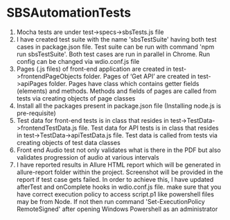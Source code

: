 # SBSAutomationTests
1.	Mocha tests are under test->specs->sbsTests.js file
2.	I have created test suite with the name 'sbsTestSuite' having both test cases in package.json file. Test suite can be run with command 'npm run sbsTestSuite'. Both test cases are run in parallel in Chrome. Run config can be changed via wdio.conf.js file
3.	Pages (.js files) of front-end application are created in test->frontendPageObjects folder. Pages of ‘Get API’ are created in test->apiPages folder. Pages have class which contains getter fields (elements) and methods. Methods and fields of pages are called from tests via creating objects of page classes
4.	Install all the packages present in package.json file (Installing node.js is pre-requisite)
5.	Test data for front-end tests is in class that resides in test->TestData->frontendTestData.js file. Test data for API tests is in class that resides in test->TestData->apiTestData.js file. Test data is called from tests via creating objects of test data classes
6.	Front end Audio test not only validates what is there in the PDF but also validates progression of audio at various intervals
7.	I have reported results in Allure HTML report which will be generated in allure-report folder within the project. Screenshot will be provided in the report if test case gets failed. In order to achieve this, I have updated afterTest and onComplete hooks in wdio.conf.js file. make sure that you have correct execution policy to access script.p1 like powershell files may be from Node. If not then run command 'Set-ExecutionPolicy RemoteSigned' after opening Windows Powershell as an administrator



 
 
 
